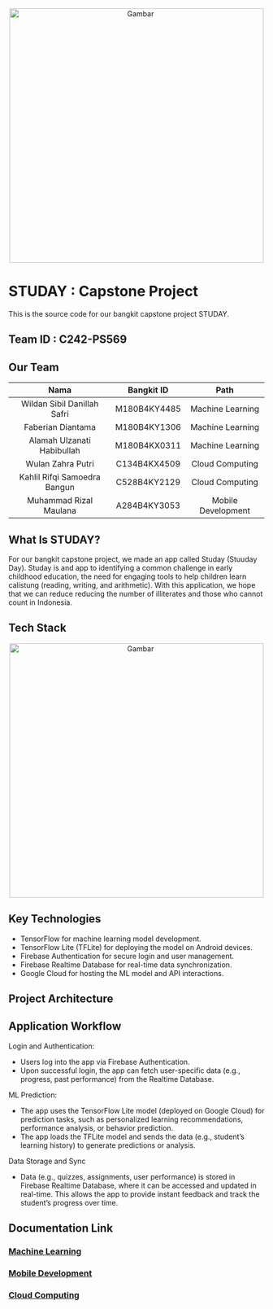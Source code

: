 <div align="center">
  <img src="https://raw.githubusercontent.com/wildansibil/STUDAY-Bangkit-Capstone/main/GitHub%20assets/studay.png" alt="Gambar" width="500"/>
</div>


# STUDAY : Capstone Project

This is the source code for our bangkit capstone project STUDAY.

## Team ID : C242-PS569

## Our Team

| Nama | Bangkit ID | Path |
|:---:|:---:|:---:|
| Wildan Sibil Danillah Safri | M180B4KY4485 | Machine Learning |
| Faberian Diantama | M180B4KY1306 | Machine Learning |
| Alamah Ulzanati Habibullah | M180B4KX0311 | Machine Learning |
| Wulan Zahra Putri | C134B4KX4509 | Cloud Computing |
| Kahlil Rifqi Samoedra Bangun | C528B4KY2129 | Cloud Computing |
| Muhammad Rizal Maulana | A284B4KY3053 | Mobile Development |


## What Is STUDAY?

For our bangkit capstone project, we made an app called Studay (Stuuday Day). Studay is and app to identifying a common challenge in early childhood education, the need for engaging tools to help children learn calistung (reading, writing, and arithmetic). With this application, we hope that we can reduce reducing the number of illiterates and those who cannot count in Indonesia.

## Tech Stack 

<div align="center">
  <img src="https://raw.githubusercontent.com/wildansibil/STUDAY-Bangkit-Capstone/main/GitHub%20assets/tech%20stack.png" alt="Gambar" width="500"/>
</div>

## Key Technologies

- TensorFlow for machine learning model development.
- TensorFlow Lite (TFLite) for deploying the model on Android devices.
- Firebase Authentication for secure login and user management.
- Firebase Realtime Database for real-time data synchronization.
- Google Cloud for hosting the ML model and API interactions.

## Project Architecture 

## Application Workflow

Login and Authentication:
- Users log into the app via Firebase Authentication.
- Upon successful login, the app can fetch user-specific data (e.g., progress, past performance) from the Realtime Database.
  
ML Prediction:
- The app uses the TensorFlow Lite model (deployed on Google Cloud) for prediction tasks, such as personalized learning recommendations, performance analysis, or     behavior prediction.
- The app loads the TFLite model and sends the data (e.g., student’s learning history) to generate predictions or analysis.
  
Data Storage and Sync
- Data (e.g., quizzes, assignments, user performance) is stored in Firebase Realtime Database, where it can be accessed and updated in real-time. This allows the 
  app to provide instant feedback and track the student’s progress over time.

## Documentation Link

### [Machine Learning](https://github.com/wildansibil/STUDAY-Bangkit-Capstone/tree/main/Machine%20Learning)
### [Mobile Development](https://github.com/muzallana/studay)
### [Cloud Computing](https://github.com/wildansibil/STUDAY-Bangkit-Capstone/tree/main/Backend)




